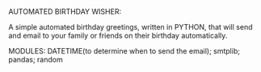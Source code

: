 
AUTOMATED BIRTHDAY WISHER:

A simple automated birthday greetings, written in PYTHON, that will send and email to your family or friends on their birthday automatically. 

MODULES: DATETIME(to determine when to send the email); smtplib; pandas; random
